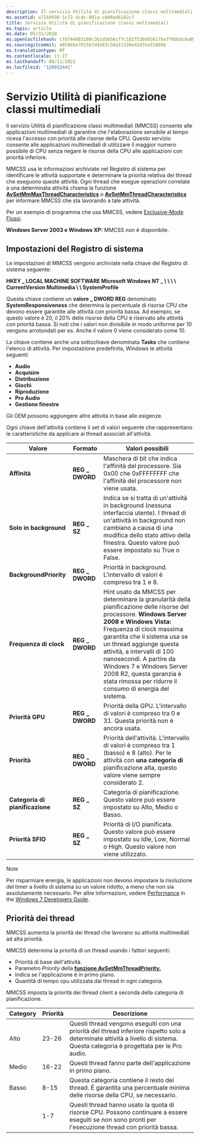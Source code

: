 ```yaml
---
description: Il servizio Utilità di pianificazione classi multimediali (MMCSS) consente alle applicazioni multimediali di garantire che l'elaborazione sensibile al tempo riceva l'accesso con priorità alle risorse della CPU.
ms.assetid: a7169938-1c72-4c4c-881a-cb08ad6182c7
title: Servizio Utilità di pianificazione classi multimediali
ms.topic: article
ms.date: 05/31/2018
ms.openlocfilehash: cf0744883180c361d5656cf7c182f538d93617be7f6bbdc6a05ff93efa732b53
ms.sourcegitcommit: e858bbe701567d4583c50a11326e42d7ea51804b
ms.translationtype: MT
ms.contentlocale: it-IT
ms.lasthandoff: 08/11/2021
ms.locfileid: "120032441"
---
```

# <a name="multimedia-class-scheduler-service"></a>Servizio Utilità di pianificazione classi multimediali

Il servizio Utilità di pianificazione classi multimediali (MMCSS) consente alle applicazioni multimediali di garantire che l'elaborazione sensibile al tempo riceva l'accesso con priorità alle risorse della CPU. Questo servizio consente alle applicazioni multimediali di utilizzare il maggior numero possibile di CPU senza negare le risorse della CPU alle applicazioni con priorità inferiore.

MMCSS usa le informazioni archiviate nel Registro di sistema per identificare le attività supportate e determinare la priorità relativa dei thread che eseguono queste attività. Ogni thread che esegue operazioni correlate a una determinata attività chiama la funzione [**AvSetMmMaxThreadCharacteristics**](/windows/desktop/api/Avrt/nf-avrt-avsetmmmaxthreadcharacteristicsa) o [**AvSetMmThreadCharacteristics**](/windows/desktop/api/Avrt/nf-avrt-avsetmmthreadcharacteristicsa) per informare MMCSS che sta lavorando a tale attività.

Per un esempio di programma che usa MMCSS, vedere [Exclusive-Mode Flussi](/previous-versions//bb614507(v=vs.85)).

**Windows Server 2003 e Windows XP:** MMCSS non è disponibile.

## <a name="registry-settings"></a>Impostazioni del Registro di sistema

Le impostazioni di MMCSS vengono archiviate nella chiave del Registro di sistema seguente:

**HKEY \_ LOCAL MACHINE SOFTWARE Microsoft Windows NT \_ \\ \\ \\ \\ CurrentVersion Multimedia \\ \\ SystemProfile**

Questa chiave contiene un **valore \_ DWORD REG** denominato **SystemResponsiveness** che determina la percentuale di risorse CPU che devono essere garantite alle attività con priorità bassa. Ad esempio, se questo valore è 20, il 20% delle risorse della CPU è riservato alle attività con priorità bassa. Si noti che i valori non divisibile in modo uniforme per 10 vengono arrotondati per es. Anche il valore 0 viene considerato come 10.

La chiave contiene anche una sottochiave denominata **Tasks** che contiene l'elenco di attività. Per impostazione predefinita, Windows le attività seguenti:

-   **Audio**
-   **Acquisire**
-   **Distribuzione**
-   **Giochi**
-   **Riproduzione**
-   **Pro Audio**
-   **Gestione finestre**

Gli OEM possono aggiungere altre attività in base alle esigenze.

Ogni chiave dell'attività contiene il set di valori seguente che rappresentano le caratteristiche da applicare ai thread associati all'attività.

| Valore                   | Formato         | Valori possibili                                                                                                                                                                                                                                                                                                                                                         |
|-------------------------|----------------|-------------------------------------------------------------------------------------------------------------------------------------------------------------------------------------------------------------------------------------------------------------------------------------------------------------------------------------------------------------------------|
| **Affinità**            | **REG \_ DWORD** | Maschera di bit che indica l'affinità del processore. Sia 0x00 che 0xFFFFFFFF che l'affinità del processore non viene usata.                                                                                                                                                                                                                                                 |
| **Solo in background**     | **REG \_ SZ**    | Indica se si tratta di un'attività in background (nessuna interfaccia utente). I thread di un'attività in background non cambiano a causa di una modifica dello stato attivo della finestra. Questo valore può essere impostato su True o False.                                                                                                                                                                            |
| **BackgroundPriority**  | **REG \_ DWORD** | Priorità in background. L'intervallo di valori è compreso tra 1 e 8.                                                                                                                                                                                                                                                                                                                    |
| **Frequenza di clock**          | **REG \_ DWORD** | Hint usato da MMCSS per determinare la granularità della pianificazione delle risorse del processore. **Windows Server 2008 e Windows Vista:** Frequenza di clock massima garantita che il sistema usa se un thread aggiunge questa attività, a intervalli di 100 nanosecondi. A partire da Windows 7 e Windows Server 2008 R2, questa garanzia è stata rimossa per ridurre il consumo di energia del sistema.<br/> |
| **Priorità GPU**        | **REG \_ DWORD** | Priorità della GPU. L'intervallo di valori è compreso tra 0 e 31. Questa priorità non è ancora usata.                                                                                                                                                                                                                                                                                           |
| **Priorità**            | **REG \_ DWORD** | Priorità dell'attività. L'intervallo di valori è compreso tra 1 (basso) e 8 (alto). Per le attività con **una categoria di** pianificazione alta, questo valore viene sempre considerato 2.<br/>                                                                                                                                                                                                           |
| **Categoria di pianificazione** | **REG \_ SZ**    | Categoria di pianificazione. Questo valore può essere impostato su Alto, Medio o Basso.                                                                                                                                                                                                                                                                                                 |
| **Priorità SFIO**       | **REG \_ SZ**    | Priorità di I/O pianificata. Questo valore può essere impostato su Idle, Low, Normal o High. Questo valore non viene utilizzato.                                                                                                                                                                                                                                                                |



 

> [!Note]  
> Per risparmiare energia, le applicazioni non devono impostare la risoluzione del timer a livello di sistema su un valore ridotto, a meno che non sia assolutamente necessario. Per altre informazioni, vedere [Performance](../win7devguide/performance.md) in the [Windows 7 Developers Guide](../win7devguide/windows-7-developer-guide.md).

 

## <a name="thread-priorities"></a>Priorità dei thread

MMCSS aumenta la priorità dei thread che lavorano su attività multimediali ad alta priorità.

MMCSS determina la priorità di un thread usando i fattori seguenti:

-   Priorità di base dell'attività.
-   Parametro *Priority* della [**funzione AvSetMmThreadPriority.**](/windows/desktop/api/Avrt/nf-avrt-avsetmmthreadpriority)
-   Indica se l'applicazione è in primo piano.
-   Quantità di tempo cpu utilizzata dai thread in ogni categoria.

MMCSS imposta la priorità dei thread client a seconda della categoria di pianificazione.

| Category | Priorità | Descrizione                                                                                                                               |
|----------|----------|-------------------------------------------------------------------------------------------------------------------------------------------|
| Alto     | 23-26    | Questi thread vengono eseguiti con una priorità del thread inferiore rispetto solo a determinate attività a livello di sistema. Questa categoria è progettata per le Pro audio. |
| Medio   | 16-22    | Questi thread fanno parte dell'applicazione in primo piano.                                                                      |
| Basso      | 8-15     | Questa categoria contiene il resto dei thread. È garantita una percentuale minima delle risorse della CPU, se necessario.           |
|          | 1-7      | Questi thread hanno usato la quota di risorse CPU. Possono continuare a essere eseguiti se non sono pronti per l'esecuzione thread con priorità bassa.                |



 

 

 
